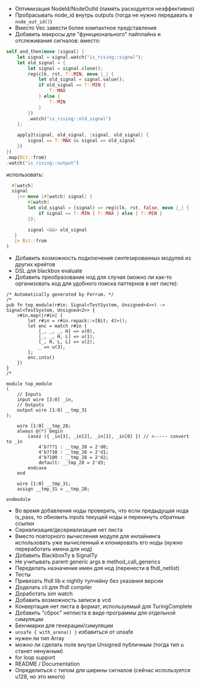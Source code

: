 - Оптимизация NodeId/NodeOutId (память расходуется неэффективно)
- Пробрасывать node_id внутрь outputs (тогда не нужно передавать в `node_out_id()`)
- Вместо Vec<BitVecMask> завести более компактное представление
- Добавить макросы для "функционального" пайплайна и отслеживания сигналов:
вместо:
```rust
self.and_then(move |signal| {
    let signal = signal.watch("is_rising::signal");
    let old_signal = {
        let signal = signal.clone();
        reg(clk, rst, T::MIN, move |_| {
            let old_signal = signal.value();
            if old_signal == T::MIN {
                T::MAX
            } else {
                T::MIN
            }
        })
        .watch("is_rising::old_signal")
    };

    apply2(signal, old_signal, |signal, old_signal| {
        signal == T::MAX && signal == old_signal
    })
})
.map(Bit::from)
.watch("is_rising::output")
```
использовать:
```rust
  #[watch]
  signal
    |>> move |#[watch] signal| {
        #[watch]
        let old_signal = (signal) => reg(clk, rst, false, move |_| {
            if signal == T::MIN { T::MAX } else { T::MIN }
        });

        signal <&&> old_signal
   }
   |> Bit::from
)
```
- Добавить возможность подключения синтезированных модулей из других крейтов
- DSL для blackbox evaluate
- Добавить преобразование нод для случая (можно ли как-то организовать код для удобного поиска паттернов в нет листе):
```
/* Automatically generated by Ferrum. */
/*
pub fn top_module(r#in: Signal<TestSystem, Unsigned<4>>) -> Signal<TestSystem, Unsigned<2>> {
    r#in.map(|r#in| {
        let r#in = r#in.repack::<[Bit; 4]>();
        let enc = match r#in {
            [_, _, _, H] => u(0),
            [_, _, H, L] => u(1),
            [_, H, L, L] => u(2),
            _ => u(3),
        };
        enc.into()
    })
}
/*

module top_module
(
    // Inputs
    input wire [3:0] _in,
    // Outputs
    output wire [1:0] __tmp_31
);

    wire [1:0] __tmp_28;
    always @(*) begin
        casez ({ _in[3], _in[2], _in[1], _in[0] }) // <----- convert to _in
            4'b???1 : __tmp_28 = 2'd0;
            4'b??10 : __tmp_28 = 2'd1;
            4'b?100 : __tmp_28 = 2'd2;
            default: __tmp_28 = 2'd3;
        endcase
    end

    wire [1:0] __tmp_31;
    assign __tmp_31 = __tmp_28;

endmodule

```
- Во время добавления ноды проверить, что если предыдущая нода is_pass, то обновить inputs текущей ноды и перекинуть обратные ссылки
- Сериализация/десериализация нет листа
- Вместо повторного вычисления модуля для инлайнинга использовать уже вычисленный и клонировать его ноды (нужно переработать имена для нод)
- Добавить BlackboxTy в SignalTy
- Не учитывать parent generic args в method_call_generics
- Переделать назначение имен для нод (перенести в fhdl_netlist)
- Тесты
- Привязать fhdl lib к nightly тулчейну без указания версии
- Доделать cli для fhdl compiler
- Доработать sim watch
- Добавить возможность записи в vcd
- Конвертация нет листа в формат, используемый для TuringComplete
- Добавить "сброс" нетлиста в виде программы для отдельной симуляции
- Бенчмарки для генерации/симуляции
- `unsafe { with_arena() }` избавиться от unsafe
- нужен ли тип Array
- можно ли сделать поле внутри Unsigned публичным (тогда тип u станет ненужным)
- for loop support
- README / Documentation
- Определиться с типом для ширины сигналов (сейчас используется u128, но это много)
